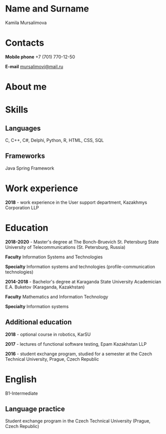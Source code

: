 # Name and Surname
Kamila Mursalimova
# Contacts
**Mobile phone** +7 (701) 770-12-50

**E-mail** mursalimovi@mail.ru
# About me
# Skills
## Languages
C, C++, C#, Delphi, Python, R, HTML, CSS, SQL
## Frameworks
Java Spring Framework
# Work experience
**2018** - work experience in the User support department, Kazakhmys Corporation LLP

# Education
**2018-2020** - Master's degree at The Bonch-Bruevich St. Petersburg State University of Telecommunications (St. Petersburg, Russia)

**Faculty** Information Systems and Technologies

**Specialty** Information systems and technologies (profile-communication technologies)

**2014-2018** - Bachelor's degree at Karaganda State University Academician E.A. Buketov (Karaganda, Kazakhstan)

**Faculty** Mathematics and Information Technology

**Specialty** Information systems

## Additional education

**2018** - optional course in robotics, KarSU

**2017** - lectures of functional software testing, Epam Kazakhstan LLP

**2016** - student exchange program, studied for a semester at the Czech Technical University, Prague, Czech Republic

# English
B1-Intermediate
## Language practice 
Student exchange program in the Czech Technical University (Prague, Czech Republic)


